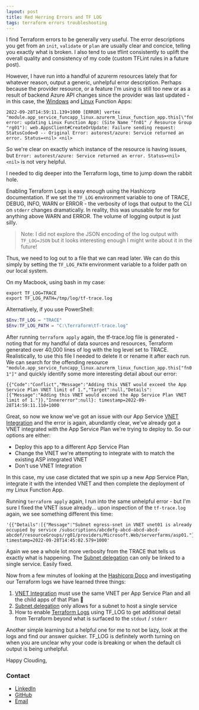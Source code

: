 ```yaml
---
layout: post
title: Red Herring Errors and TF LOG
tags: terraform errors troubleshooting
---
```


I find Terraform errors to be generally very useful. The error descriptions you get from an `init`, `validate` or `plan` are usually clear and concice, telling you exactly what is broken. I also tend to use tflint consistently to uplift the overall quality and consistency of my code (custom TFLint rules in a future post).

However, I have run into a handful of azurerm resources lately that for whatever reason, output a generic, unhelpful error description. Perhaps because the provider resource, or a feature I'm using is still too new or as a result of backend Azure API changes since the provider was last updated -  in this case, the [Windows](https://registry.terraform.io/providers/hashicorp/azurerm/latest/docs/resources/windows_function_app) and [Linux](https://registry.terraform.io/providers/hashicorp/azurerm/latest/docs/resources/linux_function_app) Function Apps:

```shell
2022-09-28T14:59:11.139+1000 [ERROR] vertex "module.app_service_funcapp_linux.azurerm_linux_function_app.this[\"fn01\"]" error: updating Linux Function App: (Site Name "fn01" / Resource Group "rg01"): web.AppsClient#CreateOrUpdate: Failure sending request: StatusCode=0 -- Original Error: autorest/azure: Service returned an error. Status=<nil> <nil>
```

So we're clear on exactly which instance of the resource is having issues, but `Error: autorest/azure: Service returned an error. Status=<nil> <nil>` is not very helpful.
 
I needed to dig deeper into the Terraform logs, time to jump down the rabbit hole.

Enabling Terraform Logs is easy enough using the Hashicorp documentation. If we set the `TF_LOG` environment variable to one of TRACE, DEBUG, INFO, WARN or ERROR - the verbosity of logs that output to the CLI on `stderr` changes dramatically. In reality, this was unusable for me for anything above WARN and ERROR. The volume of logging output is just silly.

> Note: I did not explore the JSON encoding of the log output with `TF_LOG=JSON` but it looks interesting enough I might write about it in the future!

Thus, we need to log out to a file that we can read later. We can do this simply by setting the `TF_LOG_PATH` environment variable to a folder path on our local system.

On my Macbook, using bash in my case:

```shell
export TF_LOG=TRACE
export TF_LOG_PATH=/tmp/log/tf-trace.log
```

Alternatively, if you use PowerShell:
```powershell
$Env:TF_LOG = "TRACE"
$Env:TF_LOG_PATH = "C:\Terraform\tf-trace.log"
```

After running `terraform apply` again, the tf-trace.log file is generated - noting that for my handful of data sources and resources, Terraform generated over 40,000 lines of log with the log level set to TRACE. Realistically, to use this file I needed to delete it or rename it after each run. We can search for the offending resource `"module.app_service_funcapp_linux.azurerm_linux_function_app.this["fn01"]"` and quickly identify some more interesting detail about our error:

```shell
{{"Code":"Conflict","Message":"Adding this VNET would exceed the App Service Plan VNET limit of 1.","Target":null,"Details":[{"Message":"Adding this VNET would exceed the App Service Plan VNET limit of 1."}},"Innererror":null}: timestamp=2022-09-28T14:59:11.110+1000
```

Great, so now we know we've got an issue with our App Service [VNET Integration](https://learn.microsoft.com/en-us/azure/app-service/overview-vnet-integration) and the error is again, abundantly clear, we've already got a VNET integrated with the App Service Plan we're trying to deploy to. So our options are either:
* Deploy this app to a different App Service Plan
* Change the VNET we're attempting to integrate with to match the existing ASP integrated VNET
* Don't use VNET Integration

In this case, my use case dictated that we spin up a new App Service Plan, integrate it with the intended VNET and then complete the deployment of my Linux Function App. 

Running `terraform apply` again, I run into the same unhelpful error - but I'm sure I fixed the VNET issue already... upon inspection of the `tf-trace.log` again, we see something different this time:

```shell
'{{"Details":[{"Message":"Subnet egress-snet in VNET vnet01 is already occupied by service /subscriptions/abcdefg-abcd-abcd-abcd-abcdef/resourceGroups/rg01/providers/Microsoft.Web/serverfarms/asp01."}]},"Innererror":null}: timestamp=2022-09-28T14:45:02.579+1000'
```

Again we see a whole lot more verbosity from the TRACE that tells us exactly what is happening. The [Subnet delegation](https://learn.microsoft.com/en-us/azure/virtual-network/subnet-delegation-overview) can only be linked to a single service. Easily fixed.


Now from a few minutes of looking at the [Hashicorp Doco](https://developer.hashicorp.com/terraform/internals/debugging) and investigating our Terraform logs we have learned three things:
1. [VNET Integration](https://learn.microsoft.com/en-us/azure/app-service/overview-vnet-integration) must use the same VNET per App Service Plan and all the child apps of that Plan :facepalm:
2. [Subnet delegation](https://learn.microsoft.com/en-us/azure/virtual-network/subnet-delegation-overview) only allows for a subnet to host a single service 
3. How to enable [Terraform Logs](https://developer.hashicorp.com/terraform/internals/debugging) using TF_LOG to get additional detail from Terraform beyond what is surfaced to the `stdout` / `stderr`

Another simple learning but a helpful one for me to not be lazy, look at the logs and find our answer quicker. TF_LOG is definitely worth turning on when you are unclear why your code is breaking or when the default cli output is being unhelpful.

Happy Clouding,

### Contact

- [LinkedIn](https://www.linkedin.com/in/adamcybersec/)<br>
- [GitHub](https://github.com/adamcybersec/)<br>
- [Email](mailto:github@adamcybersec.com)